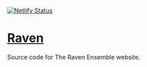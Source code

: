 [![Netlify Status](https://api.netlify.com/api/v1/badges/fdc6ee4f-4947-4a6c-a7e8-0926b07ded49/deploy-status)](https://app.netlify.com/sites/ravenensemble/deploys)
# [Raven](https://ravenensemble.netlify.app/)
Source code for The Raven Ensemble website.
